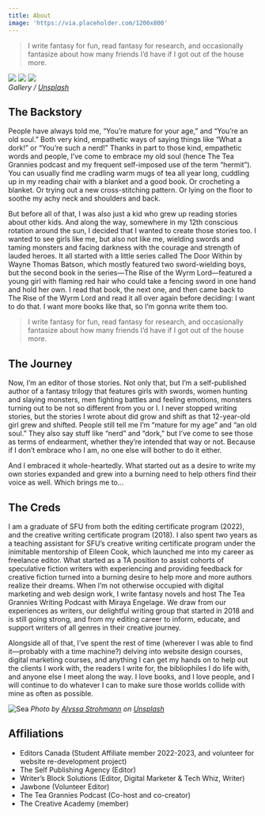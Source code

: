 ```yaml
---
title: About
image: 'https://via.placeholder.com/1200x800'
---
```


> I write fantasy for fun, read fantasy for research, and occasionally fantasize about how many friends I’d have if I got out of the house more.

<div class="gallery-box">
  <div class="gallery">
    <img src="https://via.placeholder.com/1200x800" loading="lazy">
    <img src="https://via.placeholder.com/1200x800" loading="lazy">
    <img src="https://via.placeholder.com/1200x800" loading="lazy">
  </div>
  <em>Gallery / <a href="https://via.placeholder.com/1200x800" target="_blank">Unsplash</a></em>
</div>

## The Backstory

People have always told me, “You’re mature for your age,” and “You’re an old soul.” Both very kind, empathetic ways of saying things like “What a dork!” or “You’re such a nerd!” Thanks in part to those kind, empathetic words and people, I’ve come to embrace my old soul (hence The Tea Grannies podcast and my frequent self-imposed use of the term “hermit”). You can usually find me cradling warm mugs of tea all year long, cuddling up in my reading chair with a blanket and a good book. Or crocheting a blanket. Or trying out a new cross-stitching pattern. Or lying on the floor to soothe my achy neck and shoulders and back.

But before all of that, I was also just a kid who grew up reading stories about other kids. And along the way, somewhere in my 12th conscious rotation around the sun, I decided that I wanted to create those stories too. I wanted to see girls like me, but also not like me, wielding swords and taming monsters and facing darkness with the courage and strength of lauded heroes. It all started with a little series called The Door Within by Wayne Thomas Batson, which mostly featured two sword-wielding boys, but the second book in the series—The Rise of the Wyrm Lord—featured a young girl with flaming red hair who could take a fencing sword in one hand and hold her own. I read that book, the next one, and then came back to The Rise of the Wyrm Lord and read it all over again before deciding: I want to do that. I want more books like that, so I’m gonna write them too.

> I write fantasy for fun, read fantasy for research, and occasionally fantasize about how many friends I’d have if I got out of the house more.

## The Journey

Now, I’m an editor of those stories. Not only that, but I’m a self-published author of a fantasy trilogy that features girls with swords, women hunting and slaying monsters, men fighting battles and feeling emotions, monsters turning out to be not so different from you or I. I never stopped writing stories, but the stories I wrote about did grow and shift as that 12-year-old girl grew and shifted. People still tell me I’m “mature for my age” and “an old soul.” They also say stuff like “nerd” and “dork,” but I’ve come to see those as terms of endearment, whether they’re intended that way or not. Because if I don’t embrace who I am, no one else will bother to do it either.

And I embraced it whole-heartedly. What started out as a desire to write my own stories expanded and grew into a burning need to help others find their voice as well. Which brings me to…

## The Creds

I am a graduate of SFU from both the editing certificate program (2022), and the creative writing certificate program (2018). I also spent two years as a teaching assistant for SFU’s creative writing certificate program under the inimitable mentorship of Eileen Cook, which launched me into my career as freelance editor. What started as a TA position to assist cohorts of speculative fiction writers with experiencing and providing feedback for creative fiction turned into a burning desire to help more and more authors realize their dreams.
When I’m not otherwise occupied with digital marketing and web design work, I write fantasy novels and host The Tea Grannies Writing Podcast with Miraya Engelage. We draw from our experiences as writers, our delightful writing group that started in 2018 and is still going strong, and from my editing career to inform, educate, and support writers of all genres in their creative journey.

Alongside all of that, I’ve spent the rest of time (wherever I was able to find it—probably with a time machine?) delving into website design courses, digital marketing courses, and anything I can get my hands on to help out the clients I work with, the readers I write for, the bibliophiles I do life with, and anyone else I meet along the way. I love books, and I love people, and I will continue to do whatever I can to make sure those worlds collide with mine as often as possible.

![Sea](https://via.placeholder.com/1200x800)
*Photo by [Alyssa Strohmann](https://via.placeholder.com/1200x800) on [Unsplash](https://via.placeholder.com/1200x800)*

## Affiliations

- Editors Canada (Student Affiliate member 2022-2023, and volunteer for website re-development project)
- The Self Publishing Agency (Editor)
- Writer’s Block Solutions (Editor, Digital Marketer & Tech Whiz, Writer)
- Jawbone (Volunteer Editor)
- The Tea Grannies Podcast (Co-host and co-creator)
- The Creative Academy (member)